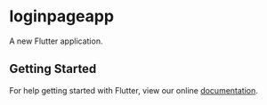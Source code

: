 # loginpageapp

A new Flutter application.

## Getting Started

For help getting started with Flutter, view our online
[documentation](https://flutter.io/).
